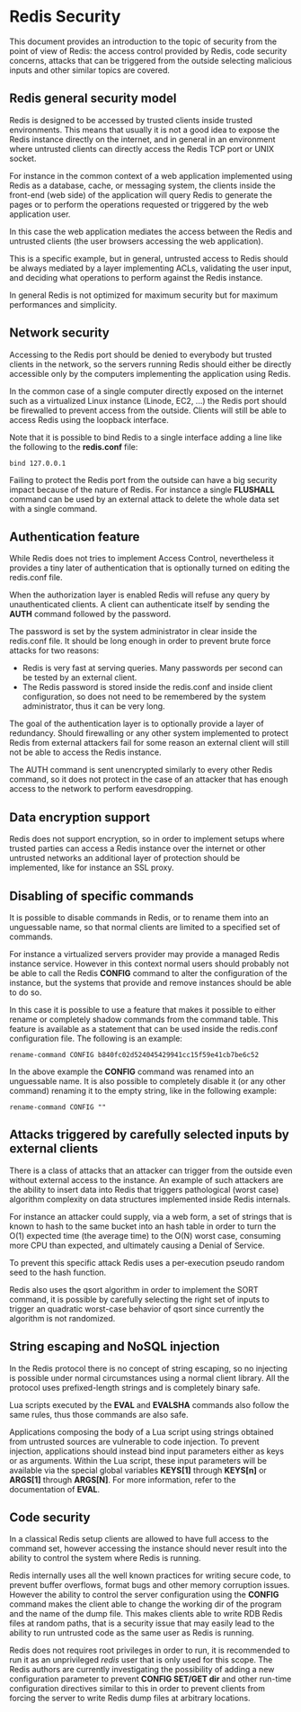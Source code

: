 Redis Security
===

This document provides an introduction to the topic of security from the point of
view of Redis: the access control provided by Redis, code security concerns,
attacks that can be triggered from the outside selecting malicious inputs and
other similar topics are covered.

Redis general security model
----

Redis is designed to be accessed by trusted clients inside trusted environments.
This means that usually it is not a good idea to expose the Redis instance
directly on the internet, and in general in an environment where untrusted
clients can directly access the Redis TCP port or UNIX socket.

For instance in the common context of a web application implemented using Redis
as a database, cache, or messaging system, the clients inside the front-end
(web side) of the application will query Redis to generate the pages or
to perform the operations requested or triggered by the web application user.

In this case the web application mediates the access between the Redis and
untrusted clients (the user browsers accessing the web application).

This is a specific example, but in general, untrusted access to Redis should
be always mediated by a layer implementing ACLs, validating the user input,
and deciding what operations to perform against the Redis instance.

In general Redis is not optimized for maximum security but for maximum
performances and simplicity.

Network security
---

Accessing to the Redis port should be denied to everybody but trusted clients
in the network, so the servers running Redis should either be directly accessible
only by the computers implementing the application using Redis.

In the common case of a single computer directly exposed on the internet such
as a virtualized Linux instance (Linode, EC2, ...) the Redis port should be
firewalled to prevent access from the outside. Clients will still be able to
access Redis using the loopback interface.

Note that it is possible to bind Redis to a single interface adding a line
like the following to the **redis.conf** file:

    bind 127.0.0.1

Failing to protect the Redis port from the outside can have a big security
impact because of the nature of Redis. For instance a single **FLUSHALL** command
can be used by an external attack to delete the whole data set with a single
command.

Authentication feature
---

While Redis does not tries to implement Access Control, nevertheless it provides
a tiny later of authentication that is optionally turned on editing the
redis.conf file.

When the authorization layer is enabled Redis will refuse any query by
unauthenticated clients. A client can authenticate itself by sending the
**AUTH** command followed by the password.

The password is set by the system administrator in clear inside the
redis.conf file. It should be long enough in order to prevent brute force
attacks for two reasons:

* Redis is very fast at serving queries. Many passwords per second can be tested by an external client.
* The Redis password is stored inside the redis.conf and inside client configuration, so does not need to be remembered by the system administrator, thus it can be very long.

The goal of the authentication layer is to optionally provide a layer of
redundancy. Should firewalling or any other system implemented to protect Redis
from external attackers fail for some reason an external client will still not
be able to access the Redis instance.

The AUTH command is sent unencrypted similarly to every other Redis command, so it does not protect in the case of an attacker that has enough access to the network to perform eavesdropping.

Data encryption support
---

Redis does not support encryption, so in order to implement setups where
trusted parties can access a Redis instance over the internet or other
untrusted networks an additional layer of protection should be implemented,
like for instance an SSL proxy.

Disabling of specific commands
---

It is possible to disable commands in Redis, or to rename them into an unguessable
name, so that normal clients are limited to a specified set of commands.

For instance a virtualized servers provider may provide a managed Redis instance
service. However in this context normal users should probably not be able to
call the Redis **CONFIG** command to alter the configuration of the instance,
but the systems that provide and remove instances should be able to do so.

In this case it is possible to use a feature that makes it possible to either
rename or completely shadow commands from the command table. This feature
is available as a statement that can be used inside the redis.conf configuration
file. The following is an example:

    rename-command CONFIG b840fc02d524045429941cc15f59e41cb7be6c52

In the above example the **CONFIG** command was renamed into an unguessable name.
It is also possible to completely disable it (or any other command) renaming it
to the empty string, like in the following example:

    rename-command CONFIG ""

Attacks triggered by carefully selected inputs by external clients
---

There is a class of attacks that an attacker can trigger from the outside even
without external access to the instance. An example of such attackers are
the ability to insert data into Redis that triggers pathological (worst case)
algorithm complexity on data structures implemented inside Redis internals.

For instance an attacker could supply, via a web form, a set of strings that
is known to hash to the same bucket into an hash table in order to turn the
O(1) expected time (the average time) to the O(N) worst case, consuming more
CPU than expected, and ultimately causing a Denial of Service.

To prevent this specific attack Redis uses a per-execution pseudo random
seed to the hash function.

Redis also uses the qsort algorithm in order to implement the SORT command,
it is possible by carefully selecting the right set of inputs to trigger an
quadratic worst-case behavior of qsort since currently the algorithm is not
randomized.

String escaping and NoSQL injection
---

In the Redis protocol there is no concept of string escaping, so no injecting
is possible under normal circumstances using a normal client library.
All the protocol uses prefixed-length strings and is completely binary safe.

Lua scripts executed by the **EVAL** and **EVALSHA** commands also follow the
same rules, thus those commands are also safe.

Applications composing the body of a Lua script using strings obtained from 
untrusted sources are vulnerable to code injection. To prevent injection, 
applications should instead bind input parameters either as keys or as arguments. 
Within the Lua script, these input parameters will be available via the 
special global variables **KEYS[1]** through **KEYS[n]** or **ARGS[1]** 
through **ARGS[N]**. For more information, refer to the documentation of **EVAL**.

Code security
---

In a classical Redis setup clients are allowed to have full access to the command
set, however accessing the instance should never result into the ability to
control the system where Redis is running.

Redis internally uses all the well known practices for writing secure code, to
prevent buffer overflows, format bugs and other memory corruption issues.
However the ability to control the server configuration using the **CONFIG**
command makes the client able to change the working dir of the program and
the name of the dump file. This makes clients able to write RDB Redis files
at random paths, that is a security issue that may easily lead to the ability
to run untrusted code as the same user as Redis is running.

Redis does not requires root privileges in order to run, it is recommended to
run it as an unprivileged *redis* user that is only used for this scope.
The Redis authors are currently investigating the possibility of adding a new
configuration parameter to prevent **CONFIG SET/GET dir** and other run-time
configuration directives similar to this in order to prevent clients from
forcing the server to write Redis dump files at arbitrary locations.
